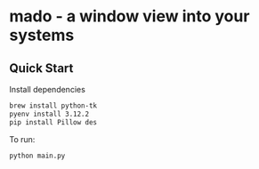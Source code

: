 # mado - a window view into your systems

## Quick Start

Install dependencies
```bash
brew install python-tk
pyenv install 3.12.2
pip install Pillow des
```
To run:
```bash
python main.py
```

